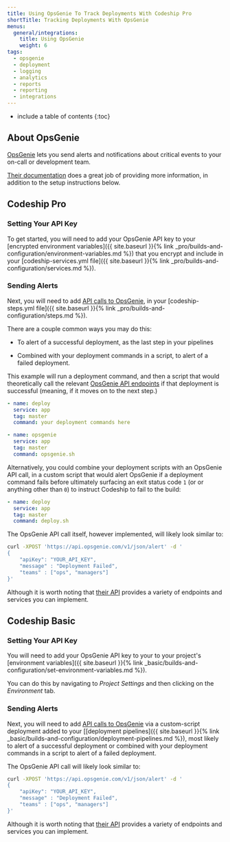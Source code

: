 ```yaml
---
title: Using OpsGenie To Track Deployments With Codeship Pro
shortTitle: Tracking Deployments With OpsGenie
menus:
  general/integrations:
    title: Using OpsGenie
    weight: 6
tags:
  - opsgenie
  - deployment
  - logging
  - analytics
  - reports
  - reporting
  - integrations
---
```


* include a table of contents
{:toc}

## About OpsGenie

[OpsGenie](https://www.opsgenie.com) lets you send alerts and notifications about critical events to your on-call or development team.

[Their documentation](https://www.opsgenie.com/docs) does a great job of providing more information, in addition to the setup instructions below.

## Codeship Pro

### Setting Your API Key

To get started, you will need to add your OpsGenie API key to your [encrypted environment variables]({{ site.baseurl }}{% link _pro/builds-and-configuration/environment-variables.md %}) that you encrypt and include in your [codeship-services.yml file]({{ site.baseurl }}{% link _pro/builds-and-configuration/services.md %}).

### Sending Alerts

Next, you will need to add [API calls to OpsGenie](https://www.opsgenie.com/docs/rest-api/alert-api), in your [codeship-steps.yml file]({{ site.baseurl }}{% link _pro/builds-and-configuration/steps.md %}).

There are a couple common ways you may do this:

- To alert of a successful deployment, as the last step in your pipelines

- Combined with your deployment commands in a script, to alert of a failed deployment.

This example will run a deployment command, and then a script that would theoretically call the relevant [OpsGenie API endpoints](https://www.opsgenie.com/docs/rest-api/alert-api) if that deployment is successful (meaning, if it moves on to the next step.)

```yaml
- name: deploy
  service: app
  tag: master
  command: your deployment commands here

- name: opsgenie
  service: app
  tag: master
  command: opsgenie.sh
```

Alternatively, you could combine your deployment scripts with an OpsGenie API call, in a custom script that would alert OpsGenie if a deployment command fails before ultimately surfacing an exit status code `1` (or or anything other than `0`) to instruct Codeship to fail to the build:

```yaml
- name: deploy
  service: app
  tag: master
  command: deploy.sh
```

The OpsGenie API call itself, however implemented, will likely look similar to:

```bash
curl -XPOST 'https://api.opsgenie.com/v1/json/alert' -d '
{
    "apiKey": "YOUR_API_KEY",
    "message" : "Deployment Failed",
    "teams" : ["ops", "managers"]
}'
```

Although it is worth noting that [their API](https://www.opsgenie.com/docs) provides a variety of endpoints and services you can implement.

## Codeship Basic

### Setting Your API Key

You will need to add your OpsGenie API key to your to your project's [environment variables]({{ site.baseurl }}{% link _basic/builds-and-configuration/set-environment-variables.md %}).

You can do this by navigating to _Project Settings_ and then clicking on the _Environment_ tab.

### Sending Alerts

Next, you will need to add [API calls to OpsGenie](https://www.opsgenie.com/docs/rest-api/alert-api) via a custom-script deployment added to your [[deployment pipelines]({{ site.baseurl }}{% link _basic/builds-and-configuration/deployment-pipelines.md %}), most likely to alert of a successful deployment or combined with your deployment commands in a script to alert of a failed deployment.

The OpsGenie API call will likely look similar to:

```bash
curl -XPOST 'https://api.opsgenie.com/v1/json/alert' -d '
{
    "apiKey": "YOUR_API_KEY",
    "message" : "Deployment Failed",
    "teams" : ["ops", "managers"]
}'
```

Although it is worth noting that [their API](https://www.opsgenie.com/docs) provides a variety of endpoints and services you can implement.
